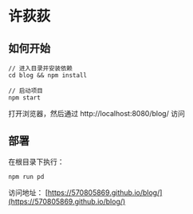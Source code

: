 # 许荻荻

## 如何开始
```
// 进入目录并安装依赖
cd blog && npm install

// 启动项目
npm start
```
打开浏览器，然后通过 http://localhost:8080/blog/ 访问

## 部署
在根目录下执行：
```
npm run pd
```
访问地址：
[https://570805869.github.io/blog/](https://570805869.github.io/blog/)
